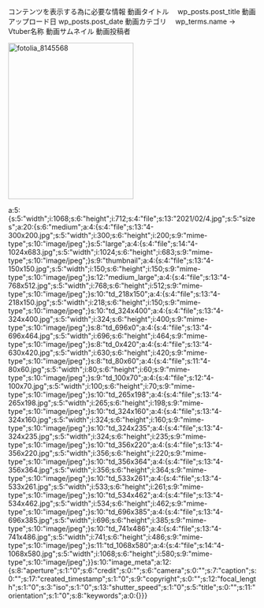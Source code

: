 コンテンツを表示する為に必要な情報
動画タイトル　         wp_posts.post_title
動画アップロード日      wp_posts.post_date
動画カテゴリ　         wp_terms.name    -> Vtuber名称
動画サムネイル
動画投稿者



<a href="https://i.ytimg.com/vi/rzqr9AuKi0I/sddefault.jpg"><img class="  td-modal-image alignleft wp-image-560" src="https://i.ytimg.com/vi/rzqr9AuKi0I/sddefault.jpg" alt="fotolia_8145568" width="254" height="317" /></a>




a:5:{s:5:"width";i:1068;s:6:"height";i:712;s:4:"file";s:13:"2021/02/4.jpg";s:5:"sizes";a:20:{s:6:"medium";a:4:{s:4:"file";s:13:"4-300x200.jpg";s:5:"width";i:300;s:6:"height";i:200;s:9:"mime-type";s:10:"image/jpeg";}s:5:"large";a:4:{s:4:"file";s:14:"4-1024x683.jpg";s:5:"width";i:1024;s:6:"height";i:683;s:9:"mime-type";s:10:"image/jpeg";}s:9:"thumbnail";a:4:{s:4:"file";s:13:"4-150x150.jpg";s:5:"width";i:150;s:6:"height";i:150;s:9:"mime-type";s:10:"image/jpeg";}s:12:"medium_large";a:4:{s:4:"file";s:13:"4-768x512.jpg";s:5:"width";i:768;s:6:"height";i:512;s:9:"mime-type";s:10:"image/jpeg";}s:10:"td_218x150";a:4:{s:4:"file";s:13:"4-218x150.jpg";s:5:"width";i:218;s:6:"height";i:150;s:9:"mime-type";s:10:"image/jpeg";}s:10:"td_324x400";a:4:{s:4:"file";s:13:"4-324x400.jpg";s:5:"width";i:324;s:6:"height";i:400;s:9:"mime-type";s:10:"image/jpeg";}s:8:"td_696x0";a:4:{s:4:"file";s:13:"4-696x464.jpg";s:5:"width";i:696;s:6:"height";i:464;s:9:"mime-type";s:10:"image/jpeg";}s:8:"td_0x420";a:4:{s:4:"file";s:13:"4-630x420.jpg";s:5:"width";i:630;s:6:"height";i:420;s:9:"mime-type";s:10:"image/jpeg";}s:8:"td_80x60";a:4:{s:4:"file";s:11:"4-80x60.jpg";s:5:"width";i:80;s:6:"height";i:60;s:9:"mime-type";s:10:"image/jpeg";}s:9:"td_100x70";a:4:{s:4:"file";s:12:"4-100x70.jpg";s:5:"width";i:100;s:6:"height";i:70;s:9:"mime-type";s:10:"image/jpeg";}s:10:"td_265x198";a:4:{s:4:"file";s:13:"4-265x198.jpg";s:5:"width";i:265;s:6:"height";i:198;s:9:"mime-type";s:10:"image/jpeg";}s:10:"td_324x160";a:4:{s:4:"file";s:13:"4-324x160.jpg";s:5:"width";i:324;s:6:"height";i:160;s:9:"mime-type";s:10:"image/jpeg";}s:10:"td_324x235";a:4:{s:4:"file";s:13:"4-324x235.jpg";s:5:"width";i:324;s:6:"height";i:235;s:9:"mime-type";s:10:"image/jpeg";}s:10:"td_356x220";a:4:{s:4:"file";s:13:"4-356x220.jpg";s:5:"width";i:356;s:6:"height";i:220;s:9:"mime-type";s:10:"image/jpeg";}s:10:"td_356x364";a:4:{s:4:"file";s:13:"4-356x364.jpg";s:5:"width";i:356;s:6:"height";i:364;s:9:"mime-type";s:10:"image/jpeg";}s:10:"td_533x261";a:4:{s:4:"file";s:13:"4-533x261.jpg";s:5:"width";i:533;s:6:"height";i:261;s:9:"mime-type";s:10:"image/jpeg";}s:10:"td_534x462";a:4:{s:4:"file";s:13:"4-534x462.jpg";s:5:"width";i:534;s:6:"height";i:462;s:9:"mime-type";s:10:"image/jpeg";}s:10:"td_696x385";a:4:{s:4:"file";s:13:"4-696x385.jpg";s:5:"width";i:696;s:6:"height";i:385;s:9:"mime-type";s:10:"image/jpeg";}s:10:"td_741x486";a:4:{s:4:"file";s:13:"4-741x486.jpg";s:5:"width";i:741;s:6:"height";i:486;s:9:"mime-type";s:10:"image/jpeg";}s:11:"td_1068x580";a:4:{s:4:"file";s:14:"4-1068x580.jpg";s:5:"width";i:1068;s:6:"height";i:580;s:9:"mime-type";s:10:"image/jpeg";}}s:10:"image_meta";a:12:{s:8:"aperture";s:1:"0";s:6:"credit";s:0:"";s:6:"camera";s:0:"";s:7:"caption";s:0:"";s:17:"created_timestamp";s:1:"0";s:9:"copyright";s:0:"";s:12:"focal_length";s:1:"0";s:3:"iso";s:1:"0";s:13:"shutter_speed";s:1:"0";s:5:"title";s:0:"";s:11:"orientation";s:1:"0";s:8:"keywords";a:0:{}}}